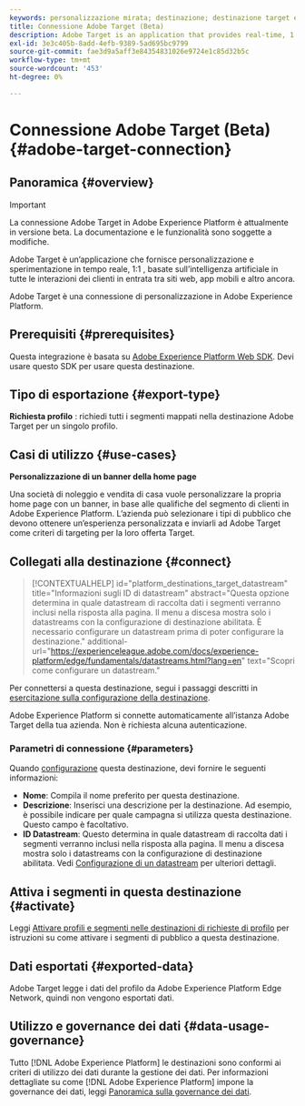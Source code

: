 ```yaml
---
keywords: personalizzazione mirata; destinazione; destinazione target experience platform;destinazione adobe target;
title: Connessione Adobe Target (Beta)
description: Adobe Target is an application that provides real-time, 1:1 , and AI-powered personalization and experimentation in all inbound customer interactions across websites, mobile apps, and more.
exl-id: 3e3c405b-8add-4efb-9389-5ad695bc9799
source-git-commit: fae3d9a5aff3e84354831026e9724e1c85d32b5c
workflow-type: tm+mt
source-wordcount: '453'
ht-degree: 0%

---
```


# Connessione Adobe Target (Beta) {#adobe-target-connection}

## Panoramica {#overview}

>[!IMPORTANT]
>
>La connessione Adobe Target in Adobe Experience Platform è attualmente in versione beta. La documentazione e le funzionalità sono soggette a modifiche.

Adobe Target è un’applicazione che fornisce personalizzazione e sperimentazione in tempo reale, 1:1 , basate sull’intelligenza artificiale in tutte le interazioni dei clienti in entrata tra siti web, app mobili e altro ancora.

Adobe Target è una connessione di personalizzazione in Adobe Experience Platform.

## Prerequisiti {#prerequisites}

Questa integrazione è basata su [Adobe Experience Platform Web SDK](../../../edge/home.md). Devi usare questo SDK per usare questa destinazione.

## Tipo di esportazione {#export-type}

**Richiesta profilo** : richiedi tutti i segmenti mappati nella destinazione Adobe Target per un singolo profilo.

## Casi di utilizzo {#use-cases}

**Personalizzazione di un banner della home page**

Una società di noleggio e vendita di casa vuole personalizzare la propria home page con un banner, in base alle qualifiche del segmento di clienti in Adobe Experience Platform. L’azienda può selezionare i tipi di pubblico che devono ottenere un’esperienza personalizzata e inviarli ad Adobe Target come criteri di targeting per la loro offerta Target.

## Collegati alla destinazione {#connect}

>[!CONTEXTUALHELP]
>id="platform_destinations_target_datastream"
>title="Informazioni sugli ID di datastream"
>abstract="Questa opzione determina in quale datastream di raccolta dati i segmenti verranno inclusi nella risposta alla pagina. Il menu a discesa mostra solo i datastreams con la configurazione di destinazione abilitata. È necessario configurare un datastream prima di poter configurare la destinazione."
>additional-url="https://experienceleague.adobe.com/docs/experience-platform/edge/fundamentals/datastreams.html?lang=en" text="Scopri come configurare un datastream."

Per connettersi a questa destinazione, segui i passaggi descritti in [esercitazione sulla configurazione della destinazione](../../ui/connect-destination.md).

Adobe Experience Platform si connette automaticamente all’istanza Adobe Target della tua azienda. Non è richiesta alcuna autenticazione.

### Parametri di connessione {#parameters}

Quando [configurazione](../../ui/connect-destination.md) questa destinazione, devi fornire le seguenti informazioni:

* **Nome**: Compila il nome preferito per questa destinazione.
* **Descrizione**: Inserisci una descrizione per la destinazione. Ad esempio, è possibile indicare per quale campagna si utilizza questa destinazione. Questo campo è facoltativo.
* **ID Datastream**: Questo determina in quale datastream di raccolta dati i segmenti verranno inclusi nella risposta alla pagina. Il menu a discesa mostra solo i datastreams con la configurazione di destinazione abilitata. Vedi [Configurazione di un datastream](../../../edge/fundamentals/datastreams.md) per ulteriori dettagli.

## Attiva i segmenti in questa destinazione {#activate}

Leggi [Attivare profili e segmenti nelle destinazioni di richieste di profilo](../../ui/activate-profile-request-destinations.md) per istruzioni su come attivare i segmenti di pubblico a questa destinazione.

## Dati esportati {#exported-data}

Adobe Target legge i dati del profilo da Adobe Experience Platform Edge Network, quindi non vengono esportati dati.

## Utilizzo e governance dei dati {#data-usage-governance}

Tutto [!DNL Adobe Experience Platform] le destinazioni sono conformi ai criteri di utilizzo dei dati durante la gestione dei dati. Per informazioni dettagliate su come [!DNL Adobe Experience Platform] impone la governance dei dati, leggi [Panoramica sulla governance dei dati](https://experienceleague.adobe.com/docs/experience-platform/data-governance/home.html).

